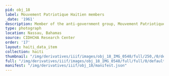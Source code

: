 ```yaml
---
pid: obj_18
label: Mouvement Patriotique Haitien members
_date: '1961'
description: Member of the anti-government group, Mouvement Patriotique Haïtien
type: photograph
location: Nassau, Bahamas
source: CIDHCHA Research Center
order: '17'
layout: haiti_data_item
collection: haiti
thumbnail: "/img/derivatives/iiif/images/obj_18_IMG_0548/full/250,/0/default.jpg"
full: "/img/derivatives/iiif/images/obj_18_IMG_0548/full/full/0/default.jpg"
manifest: "/img/derivatives/iiif/obj_18/manifest.json"
---
```

